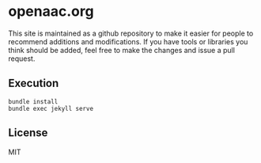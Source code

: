 # openaac.org

This site is maintained as a github repository to make it easier for people to recommend 
additions and modifications. If you have tools or libraries you think should be added,
feel free to make the changes and issue a pull request.

## Execution

```
bundle install
bundle exec jekyll serve
```

## License

MIT

